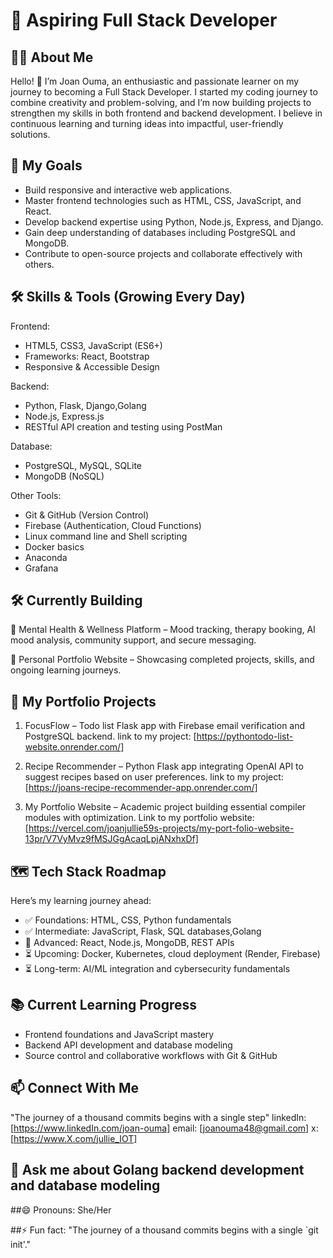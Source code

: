 # 🌟 Aspiring Full Stack Developer

## 👩‍💻 About Me

Hello! 👋 I’m Joan Ouma, an enthusiastic and passionate learner on my journey to becoming a Full Stack Developer. I started my coding journey to combine creativity and problem-solving, and I’m now building projects to strengthen my skills in both frontend and backend development. I believe in continuous learning and turning ideas into impactful, user-friendly solutions.

## 🚀 My Goals

- Build responsive and interactive web applications.
- Master frontend technologies such as HTML, CSS, JavaScript, and React.
- Develop backend expertise using Python, Node.js, Express, and Django.
- Gain deep understanding of databases including PostgreSQL and MongoDB.
- Contribute to open-source projects and collaborate effectively with others.

## 🛠 Skills & Tools (Growing Every Day)

Frontend:

- HTML5, CSS3, JavaScript (ES6+)
- Frameworks: React, Bootstrap
- Responsive & Accessible Design

Backend:

- Python, Flask, Django,Golang
- Node.js, Express.js
- RESTful API creation and testing using PostMan

Database:

- PostgreSQL, MySQL, SQLite
- MongoDB (NoSQL)

Other Tools:

- Git & GitHub (Version Control)
- Firebase (Authentication, Cloud Functions)
- Linux command line and Shell scripting
- Docker basics
- Anaconda
- Grafana

## 🛠 Currently Building

📌 Mental Health & Wellness Platform – Mood tracking, therapy booking, AI mood analysis, community support, and secure messaging.

📌 Personal Portfolio Website – Showcasing completed projects, skills, and ongoing learning journeys.

## 📂 My Portfolio Projects

1. FocusFlow – Todo list Flask app with Firebase email verification and PostgreSQL backend.
   link to my project: [https://pythontodo-list-website.onrender.com/]

2. Recipe Recommender – Python Flask app integrating OpenAI API to suggest recipes based on user preferences.
  link to my project: [https://joans-recipe-recommender-app.onrender.com/]

3. My Portfolio Website – Academic project building essential compiler modules with optimization.
   Link to my portfolio website: [https://vercel.com/joanjullie59s-projects/my-port-folio-website-13pr/V7VyMvz9fMSJGgAcaqLpjANxhxDf]

## 🗺 Tech Stack Roadmap

Here’s my learning journey ahead:

- ✅ Foundations: HTML, CSS, Python fundamentals
- ✅ Intermediate: JavaScript, Flask, SQL databases,Golang
- 🔄 Advanced: React, Node.js, MongoDB, REST APIs
- ⏳ Upcoming: Docker, Kubernetes, cloud deployment (Render, Firebase)
- ⏳ Long-term: AI/ML integration and cybersecurity fundamentals

## 📚 Current Learning Progress

- Frontend foundations and JavaScript mastery
- Backend API development and database modeling
- Source control and collaborative workflows with Git & GitHub

## 📫 Connect With Me

"The journey of a thousand commits begins with a single step"
linkedIn: [https://www.linkedIn.com/joan-ouma]
email: [joanouma48@gmail.com]
x: [https://www.X.com/jullie_IOT]



## 💬 Ask me about Golang backend development and database modeling

##😄 Pronouns: She/Her


##⚡ Fun fact: "The journey of a thousand commits begins with a single `git init'."
